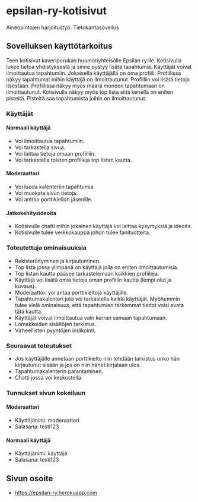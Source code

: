 # epsilan-ry-kotisivut
Aineopintojen harjoitustyö: Tietokantasovellus

## Sovelluksen käyttötarkoitus

Teen kotisivut kaveriporukan huumoriyhteisölle Epsilan ry:lle. Kotisivulla lukee tietoa
yhdistyksestä ja sinne pystyy lisätä tapahtumia. Käyttäjät voivat ilmoittautua tapahtumiin.
Jokaisella käyttäjällä on oma profiili. Profiilissa näkyy tapahtumat mihin käyttäjä on ilmoittautunut.
Profiiliin voi lisätä tietoja itsestään. Profiilissa näkyy myös määrä moneen tapahtumaan on ilmoittautunut.
Kotisivulla näkyy myös top lista siitä kenellä on eniten pisteitä. Pisteitä saa tapahtumista joihin on ilmoittautunut.


### Käyttäjät

#### Normaali käyttäjä

- Voi ilmoittautua tapahtumiin.
- Voi tarkastella sivua.
- Voi laittaa tietoja omaan profiiliin.
- Voi tarkastella toisten profiileja top listan kautta.

#### Moderaattori

- Voi luoda kalenteriin tapahtumia.
- Voi muokata sivun tietoja.
- Voi anttaa porttikiellon jäsenille.

#### Jatkokehitysideoita

- Kotisivulle chatti mihin jokainen käyttäjä voi laittaa kysymyksiä ja ideoita.
- Kotisivulle tulee verkkokauppa johon tulee fanituotteita.

### Toteutettuja ominaisuuksia

- Rekisteröityminen ja kirjautuminen.
- Top lista jossa ylimpänä on käyttäjä jolla on eniten ilmoittautumisia.
- Top listan kautta pääsee tarkastelemaan kaikkien profiileja.
- Käyttäjä voi lisätä omia tietoja oman profiilin kautta (lempi olut ja kuvaus).
- Moderaattori voi antaa porttikieltoja käyttäjille.
- Tapahtumakalenteri jota voi tarkastella kaikki käyttäjät. Myöhemmin tulee vielä ominaisuus, että tapahtumien tarkemmat tiedot voisi avata tätä kautta.
- Käyttäjät voivat ilmoittautua vain kerran samaan tapahtumaan. 
- Lomakkeiden sisältöjen tarkistus.
- Virheellisten pyyntöjen indikointi.

### Seuraavat toteutukset

- Jos käyttäjälle annetaan porttikielto niin tehdään tarkistus onko hän kirjautunut sisään ja jos on niin hänet kirjataan ulos.
- Tapahtumakalenterin parantaminen.
- Chatti jossa voi keskustella.

### Tunnukset sivun kokeiluun

#### Moderaattori
- Käyttäjänimi: moderaattori
- Salasana: testi123
  
#### Normaali käyttäjä
- Käyttäjänimi: käyttäjä
- Salasana: testi123
  
## Sivun osoite

- https://epsilan-ry.herokuapp.com
